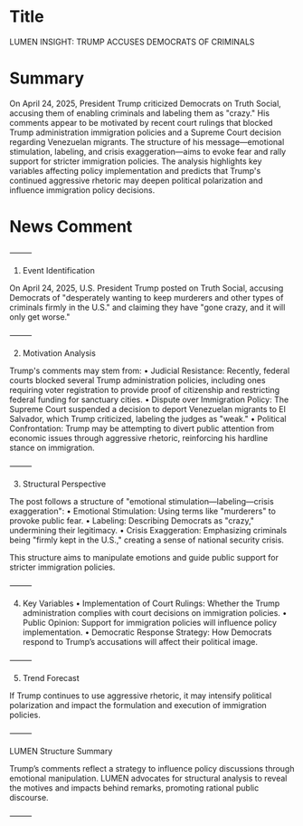 # Title
LUMEN INSIGHT: TRUMP ACCUSES DEMOCRATS OF CRIMINALS

# Summary
On April 24, 2025, President Trump criticized Democrats on Truth Social, accusing them of enabling criminals and labeling them as "crazy." His comments appear to be motivated by recent court rulings that blocked Trump administration immigration policies and a Supreme Court decision regarding Venezuelan migrants. The structure of his message—emotional stimulation, labeling, and crisis exaggeration—aims to evoke fear and rally support for stricter immigration policies. The analysis highlights key variables affecting policy implementation and predicts that Trump's continued aggressive rhetoric may deepen political polarization and influence immigration policy decisions.

# News Comment
⸻

1. Event Identification

On April 24, 2025, U.S. President Trump posted on Truth Social, accusing Democrats of "desperately wanting to keep murderers and other types of criminals firmly in the U.S." and claiming they have "gone crazy, and it will only get worse."

⸻

2. Motivation Analysis

Trump's comments may stem from:
	•	Judicial Resistance: Recently, federal courts blocked several Trump administration policies, including ones requiring voter registration to provide proof of citizenship and restricting federal funding for sanctuary cities.
	•	Dispute over Immigration Policy: The Supreme Court suspended a decision to deport Venezuelan migrants to El Salvador, which Trump criticized, labeling the judges as "weak."
	•	Political Confrontation: Trump may be attempting to divert public attention from economic issues through aggressive rhetoric, reinforcing his hardline stance on immigration.

⸻

3. Structural Perspective

The post follows a structure of "emotional stimulation—labeling—crisis exaggeration":
	•	Emotional Stimulation: Using terms like "murderers" to provoke public fear.
	•	Labeling: Describing Democrats as "crazy," undermining their legitimacy.
	•	Crisis Exaggeration: Emphasizing criminals being "firmly kept in the U.S.," creating a sense of national security crisis.

This structure aims to manipulate emotions and guide public support for stricter immigration policies.

⸻

4. Key Variables
	•	Implementation of Court Rulings: Whether the Trump administration complies with court decisions on immigration policies.
	•	Public Opinion: Support for immigration policies will influence policy implementation.
	•	Democratic Response Strategy: How Democrats respond to Trump’s accusations will affect their political image.

⸻

5. Trend Forecast

If Trump continues to use aggressive rhetoric, it may intensify political polarization and impact the formulation and execution of immigration policies.

⸻

LUMEN Structure Summary

Trump’s comments reflect a strategy to influence policy discussions through emotional manipulation. LUMEN advocates for structural analysis to reveal the motives and impacts behind remarks, promoting rational public discourse.

⸻
